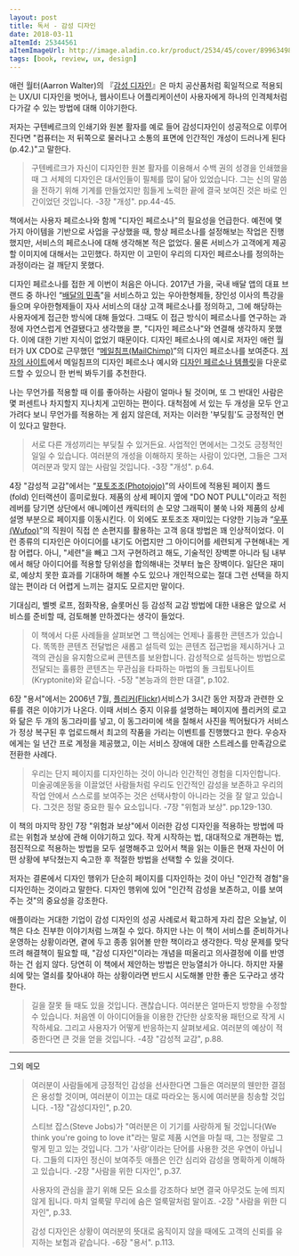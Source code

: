 ```yaml
---
layout: post
title: 독서 - 감성 디자인
date: 2018-03-11
aItemId: 25344561
aItemImageUrl: http://image.aladin.co.kr/product/2534/45/cover/8996349852_1.jpg
tags: [book, review, ux, design]
---
```

애런 월터(Aarron Walter)의  『[감성 디자인](http://www.aladin.co.kr/shop/wproduct.aspx?ItemId=25344561&ttbkey=ttbvdoob0108002&COPYPaper=1)』은 마치 공산품처럼 획일적으로 적용되는 UX/UI 디자인을 벗어나, 웹사이트나 어플리케이션이 사용자에게 하나의 인격체처럼 다가갈 수 있는 방법에 대해 이야기한다.

저자는 구텐베르크의 인쇄기와 원본 활자를 예로 들어 감성디자인이 성공적으로 이루어진다면 "컴퓨터는 저 뒤쪽으로 물러나고 소통의 표면에 인간적인 개성이 드러나게 된다(p.42.)"고 말한다.

> 구텐베르크가 자신이 디자인한 원본 활자를 이용해서 수백 권의 성경을 인쇄했을 때 그 서체의 디자인은 대서인들이 필체를 많이 닮아 있었습니다. 그는 신의 말씀을 전하기 위해 기계를 만들었지만 힘들게 노력한 끝에 결국 보여진 것은 바로 인간이었던 것입니다. -3장 "개성". pp.44-45.

책에서는 사용자 페르소나와 함께 "디자인 페르소나"의 필요성을 언급한다. 예전에 몇 가지 아이템을 기반으로 사업을 구상했을 때, 항상 페르소나를 설정해보는 작업은 진행했지만, 서비스의 페르소나에 대해 생각해본 적은 없었다. 물론 서비스가 고객에게 제공할 이미지에 대해서는 고민했다. 하지만 이 고민이 우리의 디자인 페르소나를 정의하는 과정이라는 걸 깨닫지 못했다.

디자인 페르소나를 접한 게 이번이 처음은 아니다. 2017년 가을, 국내 배달 앱의 대표 브랜드 중 하나인 “[배달의 민족](https://www.baemin.com/)”을 서비스하고 있는 우아한형제들, 장인성 이사의 특강을 들으며 우아한형제들이 자사 서비스의 대상 고객 페르소나를 정의하고, 그에 해당하는 사용자에게 접근한 방식에 대해 들었다. 그때도 이 접근 방식이 페르소나를 연구하는 과정에 자연스럽게 연결됐다고 생각했을 뿐, "디자인 페르소나"와 연결해 생각하지 못했다. 이에 대한 기반 지식이 없었기 때문이다. 디자인 페르소나의 예시로 저자인 애런 월터가 UX CDO로 근무했던 “[메일침프(MailChimp)](http://mailchimp.com/)”의 디자인 페르소나를 보여준다. [저자의 사이트](http://aarronwalter.com/)에서 메일침프의 디자인 페르소나 예시와 [디자인 페르소나 템플릿](http://aarronwalter.com/design-personas/)을 다운로드할 수 있으니 한 번씩 봐두기를 추천한다.

나는 무언가를 적용할 때 이를 좋아하는 사람이 얼마나 될 것이며, 또 그 반대인 사람은 몇 퍼센트나 차지할지 지나치게 고민하는 편이다. 대척점에 서 있는 두 개성을 모두 안고 가려다 보니 무언가를 적용하는 게 쉽지 않은데, 저자는 이러한 '부딪힘'도 긍정적인 면이 있다고 말한다.

> 서로 다른 개성끼리는 부딪칠 수 있거든요. 사업적인 면에서는 그것도 긍정적인 일일 수 있습니다. 여러분의 개성을 이해하지 못하는 사람이 있다면, 그들은 그저 여러분과 맞지 않는 사람일 것입니다. -3장 "개성". p.64.

4장 "감성적 교감"에서는 “[포토조조(Photojojo)](http://photojojo.com/)”의 사이트에 적용된 페이지 폴드(fold) 인터랙션이 흥미로웠다. 제품의 상세 페이지 옆에 "DO NOT PULL"이라고 적힌 레버를 당기면 상단에서 애니메이션 캐릭터의 손 모양 그래픽이 불쑥 나와 제품의 상세 설명 부분으로 페이지를 이동시킨다. 이 외에도 포토조조 재미있는 다양한 기능과 “[우푸(Wufoo)](https://www.wufoo.com)”의 직원이 직접 쓴 손편지를 활용하는 고객 응대 방법은 꽤 인상적이었다. 이런 종류의 디자인은 아이디어를 내기도 어렵지만 그 아이디어를 세련되게 구현해내는 게 참 어렵다. 아니, "세련"을 빼고 그저 구현하려고 해도, 기술적인 장벽뿐 아니라 팀 내부에서 해당 아이디어를 적용할 당위성을 합의해내는 것부터 높은 장벽이다. 일단은 재미로, 예상치 못한 효과를 기대하며 해볼 수도 있으나 개인적으로는 절대 그런 선택을 하지 않는 편이라 더 어렵게 느끼는 걸지도 모르지만 말이다.

기대심리, 벨벳 로프, 점화작용, 슬롯머신 등 감성적 교감 방법에 대한 내용은 앞으로 서비스를 준비할 때, 검토해볼 만하겠다는 생각이 들었다.

> 이 책에서 다룬 사례들을 살펴보면 그 핵심에는 언제나 훌륭한 콘텐츠가 있습니다. 똑똑한 콘텐츠 전달법은 새롭고 설득력 있는 콘텐츠 접근법을 제시하거나 고객의 관심을 유지함으로써 콘텐츠를 보완합니다. 감성적으로 설득하는 방법으로 전달되는 훌륭한 콘텐츠는 무관심을 타파하는 마법의 돌 크립토나이트(Kryptonite)와 같습니다. -5장 "본능과의 한판 대결", p.102.

6장 "용서"에서는 2006년 7월, [플리커(Flickr)](https://flickr.com)서비스가 3시간 동안 저장과 관련한 오류를 겪은 이야기가 나온다. 이때 서비스 중지 이유를 설명하는 페이지에 플리커의 로고와 닮은 두 개의 동그라미를 넣고, 이 동그라미에 색을 칠해서 사진을 찍어뒀다가 서비스가 정상 복구된 후 업로드해서 최고의 작품을 가리는 이벤트를 진행했다고 한다. 우승자에게는 일 년간 프로 계정을 제공했고, 이는 서비스 장애에 대한 스트레스를 만족감으로 전환한 사례다.

> 우리는 단지 페이지를 디자인하는 것이 아니라 인간적인 경험을 디자인합니다. 미술공예운동을 이끌었던 사람들처럼 우리도 인간적인 감성을 보존하고 우리의 작업 안에서 스스로를 보여주는 것은 선택사항이 아니라는 것을 잘 알고 있습니다. 그것은 정말 중요한 필수 요소입니다. -7장 "위험과 보상". pp.129-130.

이 책의 마지막 장인 7장 "위험과 보상"에서 이러한 감성 디자인을 적용하는 방법에 따르는 위험과 보상에 관해 이야기하고 있다. 작게 시작하는 법, 대대적으로 개편하는 법, 점진적으로 적용하는 방법을 모두 설명해주고 있어서 책을 읽는 이들은 현재 자신이 어떤 상황에 부닥쳤는지 숙고한 후 적절한 방법을 선택할 수 있을 것이다.

저자는 결론에서 디자인 행위가 단순히 페이지를 디자인하는 것이 아닌 "인간적 경험"을 디자인하는 것이라고 말한다. 디자인 행위에 있어 "인간적 감성을 보존하고, 이를 보여주는 것"의 중요성을 강조한다.

애플이라는 거대한 기업이 감성 디자인의 성공 사례로서 확고하게 자리 잡은 오늘날, 이 책은 다소 진부한 이야기처럼 느껴질 수 있다. 하지만 나는 이 책이 서비스를 준비하거나 운영하는 상황이라면, 곁에 두고 종종 읽어볼 만한 책이라고 생각한다. 막상 문제를 맞닥뜨려 해결책이 필요할 때, "감성 디자인"이라는 개념을 떠올리고 의사결정에 이를 반영하는 건 쉽지 않다. 당연히 이 책에서 제안하는 방법은 만능열쇠가 아니다. 하지만 자물쇠에 맞는 열쇠를 찾아내야 하는 상황이라면 반드시 시도해볼 만한 좋은 도구라고 생각한다.

> 길을 잘못 들 때도 있을 것입니다. 괜찮습니다. 여러분은 얼마든지 방향을 수정할 수 있습니다. 처음엔 이 아이디어들을 이용한 간단한 상호작용 패턴으로 작게 시작하세요. 그리고 사용자가 어떻게 반응하는지 살펴보세요. 여러분의 예상이 적중한다면 큰 것을 얻을 것입니다. -4장 "감성적 교감", p.88.

---

그외 메모

> 여러분이 사람들에게 긍정적인 감성을 선사한다면 그들은 여러분의 웬만한 결점은 용성할 것이며, 여러분이 이끄는 대로 따라오는 동시에 여러분을 칭송할 것입니다. -1장 "감성디자인", p.20.
>
> 스티브 잡스(Steve Jobs)가 "여러분은 이 기기를 사랑하게 될 것입니다(We think you're going to love it"라는 말로 제품 시연을 마칠 때, 그는 정말로 그렇게 믿고 있는 것입니다. 그가 '사랑'이라는 단어를 사용한 것은 우연이 아닙니다. 그들의 디자인 정신이 보여주듯 애플은 인간 심리와 감성을 명확하게 이해하고 있습니다. -2장 "사람을 위한 디자인", p.37.
>
> 사용자의 관심을 끌기 위해 모든 요소를 강조하다 보면 결국 아무것도 눈에 띄지 않게 됩니다. 마치 얼룩말 무리에 숨은 얼룩말처럼 말이죠. -2장 "사람을 위한 디자인", p.33.
>
> 감성 디자인은 상황이 여러분의 뜻대로 움직이지 않을 때에도 고객의 신뢰를 유지하는 보험과 같습니다. -6장 "용서". p.113.
